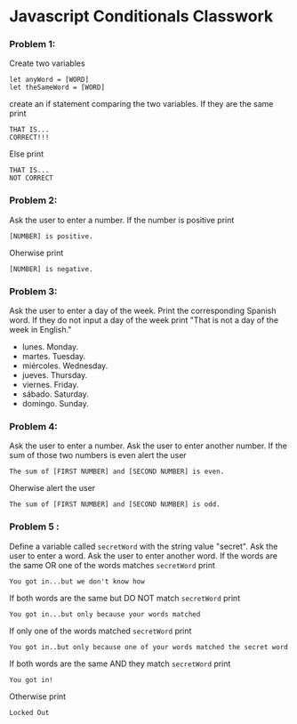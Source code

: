 # Javascript Conditionals Classwork
### Problem 1:
Create two variables
```
let anyWord = [WORD]
let theSameWord = [WORD]
```
create an if statement comparing the two variables. If they are the same print
```
THAT IS...
CORRECT!!!
```
Else print
```
THAT IS...
NOT CORRECT
```
### Problem 2:
Ask the user to enter a number. If the number is positive print 
```
[NUMBER] is positive.
```
Oherwise print
```
[NUMBER] is negative.
```
### Problem 3:
Ask the user to enter a day of the week. Print the corresponding Spanish word. If they do not input a day of the week print "That is not a day of the week in English."

- lunes. Monday.
- martes. Tuesday.
- miércoles. Wednesday.
- jueves. Thursday.
- viernes. Friday.
- sábado. Saturday.
- domingo. Sunday.
### Problem 4:
Ask the user to enter a number. Ask the user to enter another number. If the sum of those two numbers is even alert the user 
```
The sum of [FIRST NUMBER] and [SECOND NUMBER] is even.
```
Oherwise alert the user
```
The sum of [FIRST NUMBER] and [SECOND NUMBER] is odd.
```
### Problem 5 :
Define a variable called `secretWord` with the string value "secret". Ask the user to enter a word. Ask the user to enter another word. If the words are the same OR one of the words matches `secretWord` print 
```
You got in...but we don't know how
```
If both words are the same but DO NOT match `secretWord` print
```
You got in...but only because your words matched
```
If only one of the words matched `secretWord` print
```
You got in..but only because one of your words matched the secret word
```
If both words are the same AND they match `secretWord` print
```
You got in!
```
Otherwise print
```
Locked Out
```
